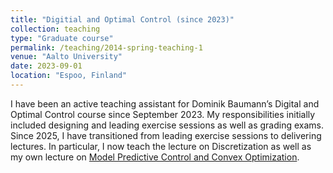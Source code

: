 ```yaml
---
title: "Digitial and Optimal Control (since 2023)"
collection: teaching
type: "Graduate course"
permalink: /teaching/2014-spring-teaching-1
venue: "Aalto University"
date: 2023-09-01
location: "Espoo, Finland"
---
```


I have been an active teaching assistant for Dominik Baumann’s Digital and Optimal Control course since September 2023. My responsibilities initially included designing and leading exercise sessions as well as grading exams. Since 2025, I have transitioned from leading exercise sessions to delivering lectures. In particular, I now teach the lecture on Discretization as well as my own lecture on [Model Predictive Control and Convex Optimization](/files/12_MPC_convex_optimization.pdf).
